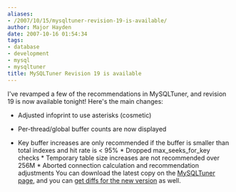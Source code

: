 ```yaml
---
aliases:
- /2007/10/15/mysqltuner-revision-19-is-available/
author: Major Hayden
date: 2007-10-16 01:54:34
tags:
- database
- development
- mysql
- mysqltuner
title: MySQLTuner Revision 19 is available
---
```


I've revamped a few of the recommendations in MySQLTuner, and revision 19 is now available tonight! Here's the main changes:

* Adjusted infoprint to use asterisks (cosmetic)

* Per-thread/global buffer counts are now displayed

* Key buffer increases are only recommended if the buffer is smaller than total indexes and hit rate is < 95% \* Dropped max\_seeks\_for_key checks \* Temporary table size increases are not recommended over 256M * Aborted connection calculation and recommendation adjustments You can download the latest copy on the [MySQLTuner page][1], and you can [get diffs for the new version][2] as well.

 [1]: http://rackerhacker.com/mysqltuner/
 [2]: http://tools.assembla.com/mysqltuner/